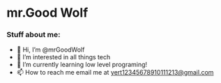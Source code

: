 # mr.Good Wolf
### Stuff about me:
- 👋 Hi, I’m @mrGoodWolf
- 👀 I’m interested in all things tech
- 🌱 I’m currently learning low level programing!
- 📫 How to reach me email me at yert12345678910111213@gmail.com

<!---
mrGoodWolf/mrGoodWolf is a ✨ special ✨ repository because its `README.md` (this file) appears on your GitHub profile.
You can click the Preview link to take a look at your changes.
--->
